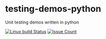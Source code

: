 # testing-demos-python
Unit testing demos written in python

[![Linux build Status](https://travis-ci.org/AndreasAugustin/testing-demos-python.svg?branch=master)](https://travis-ci.org/AndreasAugustin/testing-demos-python)
[![Issue Count](https://codeclimate.com/github/AndreasAugustin/testing-demos-python/badges/issue_count.svg)](https://codeclimate.com/github/AndreasAugustin/testing-demos-python)
